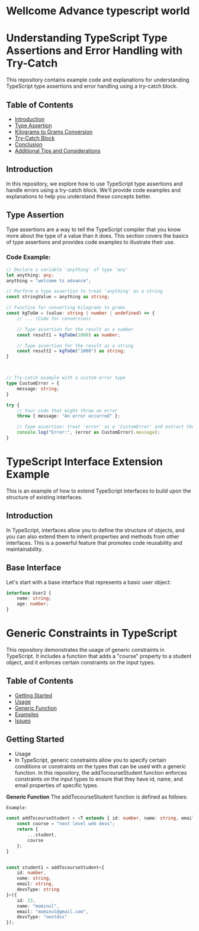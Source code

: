 # Wellcome Advance typescript world



# Understanding TypeScript Type Assertions and Error Handling with Try-Catch

This repository contains example code and explanations for understanding TypeScript type assertions and error handling using a try-catch block. 

## Table of Contents

- [Introduction](#introduction)
- [Type Assertion](#type-assertion)
- [Kilograms to Grams Conversion](#kilograms-to-grams-conversion)
- [Try-Catch Block](#try-catch-block)
- [Conclusion](#conclusion)
- [Additional Tips and Considerations](#additional-tips-and-considerations)

## Introduction

In this repository, we explore how to use TypeScript type assertions and handle errors using a try-catch block. We'll provide code examples and explanations to help you understand these concepts better.

## Type Assertion

Type assertions are a way to tell the TypeScript compiler that you know more about the type of a value than it does. This section covers the basics of type assertions and provides code examples to illustrate their use.

### Code Example:

```typescript
// Declare a variable 'anything' of type 'any'
let anything: any;
anything = "welcome ts advance";

// Perform a type assertion to treat 'anything' as a string
const stringValue = anything as string;

// Function for converting kilograms to grams
const kgToGm = (value: string | number | undefined) => {
    // ... (Code for conversion)

    // Type assertion for the result as a number
    const result1 = kgToGm(1000) as number;

    // Type assertion for the result as a string
    const result2 = kgToGm("1000") as string;
}



// Try-catch example with a custom error type
type CustomError = {
    message: string;
}

try {
    // Your code that might throw an error
    throw { message: "An error occurred" };

    // Type assertion: treat 'error' as a 'CustomError' and extract the 'message' property
    console.log("Error:", (error as CustomError).message);
}
```
# TypeScript Interface Extension Example

This is an example of how to extend TypeScript interfaces to build upon the structure of existing interfaces.

## Introduction

In TypeScript, interfaces allow you to define the structure of objects, and you can also extend them to inherit properties and methods from other interfaces. This is a powerful feature that promotes code reusability and maintainability.

## Base Interface

Let's start with a base interface that represents a basic user object:

```typescript
interface User2 {
    name: string;
    age: number;
}
```

# Generic Constraints in TypeScript

This repository demonstrates the usage of generic constraints in TypeScript. It includes a function that adds a "course" property to a student object, and it enforces certain constraints on the input types.

## Table of Contents

- [Getting Started](#getting-started)
- [Usage](#usage)
- [Generic Function](#generic-function)
- [Examples](#examples)
- [Issues](#issues)

## Getting Started

- Usage
- In TypeScript, generic constraints allow you to specify certain conditions or constraints on the types that can be used with a generic function. In this repository, the addTocourseStudent function enforces constraints on the input types to ensure that they have id, name, and email properties of specific types.

**Generic Function**
The addTocourseStudent function is defined as follows:


```typescript
Example: 

const addTocourseStudent = <T extends { id: number, name: string, email: string }>(student: T) => {
    const course = "next level web devs";
    return {
        ...student,
        course
    };
}


const student1 = addTocourseStudent<{
    id: number,
    name: string,
    email: string,
    devsType: string
}>({
    id: 23,
    name: "mominul",
    email: "mominul@gmail.com",
    devsType: "nextdvs"
});

```